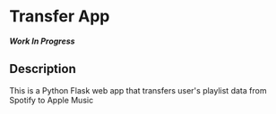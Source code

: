 # Transfer App
**_Work In Progress_**
## Description
This is a Python Flask web app that transfers user's playlist data from Spotify to Apple Music
